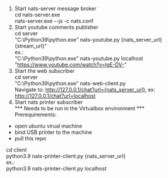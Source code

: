 1. Start nats-server message broker \
cd nats-server.exe \
nats-server.exe --js  -c nats.conf
2. Start youtube comments publisher \
cd server \
"C:\Python39\python.exe" nats-youtube.py {nats_server_url} {stream_url}" \
ex.: \
"C:\Python39\python.exe" nats-youtube.py localhost "https://www.youtube.com/watch?v=IgE-DV-" 
3. Start the web subscriber \
cd server \
"C:\Python39\python.exe" nats-web-client.py  
Navigate to: http://127.0.0.1/chat?url={nats_server_url}, ex: http://127.0.0.1/chat?url=localhost 
4. Start nats printer subscriber \
*** Needs to be run in the Virtualbox environment *** \
Prerequirements: 
 - open ubuntu virual machine 
 - bind USB printer to the machine
 - pull this repo

cd client \
python3.9 nats-printer-client.py {nats_server_url} \
ex.: \
python3.9 nats-printer-client.py localhost

